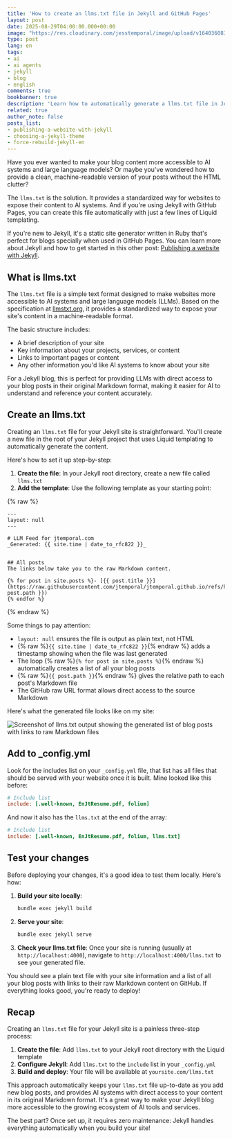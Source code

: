 ```yaml
---
title: 'How to create an llms.txt file in Jekyll and GitHub Pages'
layout: post
date: 2025-08-29T04:00:00.000+00:00
image: "https://res.cloudinary.com/jesstemporal/image/upload/v1640360836/covers/tutorial_gfgm5n.png"
type: post
lang: en
tags:
- ai
- ai agents
- jekyll
- blog
- english
comments: true
bookbanner: true
description: 'Learn how to automatically generate a llms.txt file in Jekyll'
related: true
author_note: false
posts_list:
- publishing-a-website-with-jekyll
- choosing-a-jekyll-theme
- force-rebuild-jekyll-en
---
```


Have you ever wanted to make your blog content more accessible to AI systems and large language models? Or maybe you've wondered how to provide a clean, machine-readable version of your posts without the HTML clutter? 

The `llms.txt` is the solution. It provides a standardized way for websites to expose their content to AI systems. And if you're using Jekyll with GitHub Pages, you can create this file automatically with just a few lines of Liquid templating.

If you're new to Jekyll, it's a static site generator written in Ruby that's perfect for blogs specially when used in GitHub Pages. You can learn more about Jekyll and how to get started in this other post: [Publishing a website with Jekyll](https://jtemporal.com/publishing-a-website-with-jekyll/).

## What is llms.txt

The `llms.txt` file is a simple text format designed to make websites more accessible to AI systems and large language models (LLMs). Based on the specification at [llmstxt.org](http://llmstxt.org/), it provides a standardized way to expose your site's content in a machine-readable format.

The basic structure includes:
- A brief description of your site
- Key information about your projects, services, or content
- Links to important pages or content
- Any other information you'd like AI systems to know about your site

For a Jekyll blog, this is perfect for providing LLMs with direct access to your blog posts in their original Markdown format, making it easier for AI to understand and reference your content accurately. 

## Create an llms.txt

Creating an `llms.txt` file for your Jekyll site is straightforward. You'll create a new file in the root of your Jekyll project that uses Liquid templating to automatically generate the content.

Here's how to set it up step-by-step:

1. **Create the file**: In your Jekyll root directory, create a new file called `llms.txt`
2. **Add the template**: Use the following template as your starting point:


{% raw %}
```liquid
---
layout: null
---

# LLM Feed for jtemporal.com
_Generated: {{ site.time | date_to_rfc822 }}_


## All posts
The links below take you to the raw Markdown content.

{% for post in site.posts %}- [{{ post.title }}](https://raw.githubusercontent.com/jtemporal/jtemporal.github.io/refs/heads/main/{{ post.path }})
{% endfor %}
```
{% endraw %}


Some things to pay attention:

- `layout: null` ensures the file is output as plain text, not HTML
- {% raw %}`{{ site.time | date_to_rfc822 }}`{% endraw %} adds a timestamp showing when the file was last generated
- The loop {% raw %}`{% for post in site.posts %}`{% endraw %} automatically creates a list of all your blog posts
- {% raw %}`{{ post.path }}`{% endraw %} gives the relative path to each post's Markdown file
- The GitHub raw URL format allows direct access to the source Markdown

Here's what the generated file looks like on my site:

![Screenshot of llms.txt output showing the generated list of blog posts with links to raw Markdown files](https://res.cloudinary.com/jesstemporal/image/upload/v1756477506/llms-txt-jtemporal.png)

## Add to _config.yml

Look for the includes list on your `_config.yml` file, that list has all files that should be served with your website once it is built. Mine looked like this before:

```ini
# Include list
include: [.well-known, EnJtResume.pdf, folium]
```

And now it also has the `llms.txt` at the end of the array:
```ini
# Include list
include: [.well-known, EnJtResume.pdf, folium, llms.txt]
```

## Test your changes

Before deploying your changes, it's a good idea to test them locally. Here's how:

1. **Build your site locally**:
   ```bash
   bundle exec jekyll build
   ```

2. **Serve your site**:
   ```bash
   bundle exec jekyll serve
   ```

3. **Check your llms.txt file**: Once your site is running (usually at `http://localhost:4000`), navigate to `http://localhost:4000/llms.txt` to see your generated file.

You should see a plain text file with your site information and a list of all your blog posts with links to their raw Markdown content on GitHub. If everything looks good, you're ready to deploy!

## Recap

Creating an `llms.txt` file for your Jekyll site is a painless three-step process:

1. **Create the file**: Add `llms.txt` to your Jekyll root directory with the Liquid template
2. **Configure Jekyll**: Add `llms.txt` to the `include` list in your `_config.yml` 
3. **Build and deploy**: Your file will be available at `yoursite.com/llms.txt`

This approach automatically keeps your `llms.txt` file up-to-date as you add new blog posts, and provides AI systems with direct access to your content in its original Markdown format. It's a great way to make your Jekyll blog more accessible to the growing ecosystem of AI tools and services.

The best part? Once set up, it requires zero maintenance: Jekyll handles everything automatically when you build your site!

